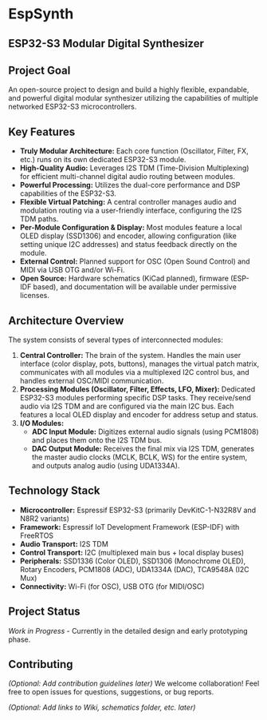 # EspSynth
## ESP32-S3 Modular Digital Synthesizer

## Project Goal

An open-source project to design and build a highly flexible, expandable, and powerful digital modular synthesizer utilizing the capabilities of multiple networked ESP32-S3 microcontrollers.

## Key Features

* **Truly Modular Architecture:** Each core function (Oscillator, Filter, FX, etc.) runs on its own dedicated ESP32-S3 module.
* **High-Quality Audio:** Leverages I2S TDM (Time-Division Multiplexing) for efficient multi-channel digital audio routing between modules.
* **Powerful Processing:** Utilizes the dual-core performance and DSP capabilities of the ESP32-S3.
* **Flexible Virtual Patching:** A central controller manages audio and modulation routing via a user-friendly interface, configuring the I2S TDM paths.
* **Per-Module Configuration & Display:** Most modules feature a local OLED display (SSD1306) and encoder, allowing configuration (like setting unique I2C addresses) and status feedback directly on the module.
* **External Control:** Planned support for OSC (Open Sound Control) and MIDI via USB OTG and/or Wi-Fi.
* **Open Source:** Hardware schematics (KiCad planned), firmware (ESP-IDF based), and documentation will be available under permissive licenses.

## Architecture Overview

The system consists of several types of interconnected modules:

1.  **Central Controller:** The brain of the system. Handles the main user interface (color display, pots, buttons), manages the virtual patch matrix, communicates with all modules via a multiplexed I2C control bus, and handles external OSC/MIDI communication.
2.  **Processing Modules (Oscillator, Filter, Effects, LFO, Mixer):** Dedicated ESP32-S3 modules performing specific DSP tasks. They receive/send audio via I2S TDM and are configured via the main I2C bus. Each features a local OLED display and encoder for address setup and status.
3.  **I/O Modules:**
    * **ADC Input Module:** Digitizes external audio signals (using PCM1808) and places them onto the I2S TDM bus.
    * **DAC Output Module:** Receives the final mix via I2S TDM, generates the master audio clocks (MCLK, BCLK, WS) for the entire system, and outputs analog audio (using UDA1334A).

## Technology Stack

* **Microcontroller:** Espressif ESP32-S3 (primarily DevKitC-1-N32R8V and N8R2 variants)
* **Framework:** Espressif IoT Development Framework (ESP-IDF) with FreeRTOS
* **Audio Transport:** I2S TDM
* **Control Transport:** I2C (multiplexed main bus + local display buses)
* **Peripherals:** SSD1336 (Color OLED), SSD1306 (Monochrome OLED), Rotary Encoders, PCM1808 (ADC), UDA1334A (DAC), TCA9548A (I2C Mux)
* **Connectivity:** Wi-Fi (for OSC), USB OTG (for MIDI/OSC)

## Project Status

*Work in Progress* - Currently in the detailed design and early prototyping phase.

## Contributing

*(Optional: Add contribution guidelines later)*
We welcome collaboration! Feel free to open issues for questions, suggestions, or bug reports.

*(Optional: Add links to Wiki, schematics folder, etc. later)*
